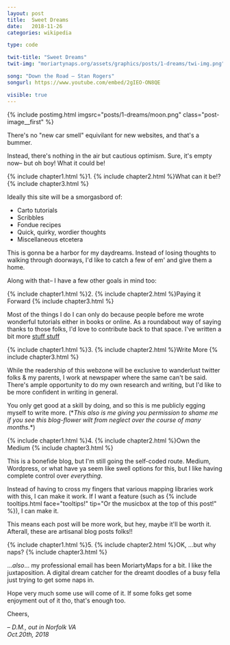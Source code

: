 ```yaml
---
layout: post
title:  Sweet Dreams
date:   2018-11-26
categories: wikipedia

type: code

twit-title: "Sweet Dreams"
twit-img: "moriartynaps.org/assets/graphics/posts/1-dreams/twi-img.png"

song: "Down the Road – Stan Rogers"
songurl: https://www.youtube.com/embed/2gIEO-ON8QE

visible: true
---
```


{% include postimg.html imgsrc="posts/1-dreams/moon.png" class="post-image__first" %}

There's no "new car smell" equivilant for new websites, and that's a bummer.

Instead, there's nothing in the air but cautious optimism. Sure, it's empty now– but oh boy! What it could be!

{% include chapter1.html %}1.
{% include chapter2.html %}What can it be!?
{% include chapter3.html %}

Ideally this site will be a smorgasbord of:

- Carto tutorials
- Scribbles
- Fondue recipes
- Quick, quirky, wordier thoughts
- Miscellaneous etcetera

This is gonna be a harbor for my daydreams. Instead of losing thoughts to walking through doorways, I'd like to catch a few of em' and give them a home.

Along with that– I have a few other goals in mind too:

{% include chapter1.html %}2.
{% include chapter2.html %}Paying it Forward
{% include chapter3.html %}

Most of the things I do I can only do because people before me wrote wonderful tutorials either in books or online. As a roundabout way of saying thanks to those folks, I'd love to contribute back to that space. I've written a bit more [stuff stuff](http://dylanmoriarty.github.io/blog/basketweavers-and-open-data.html)

{% include chapter1.html %}3.
{% include chapter2.html %}Write More
{% include chapter3.html %}

While the readership of this webzone will be exclusive to wanderlust twitter folks & my parents, I work at newspaper where the same can't be said. There's ample opportunity to do my own research and writing, but I'd like to be more confident in writing in general.

You only get good at a skill by doing, and so this is me publicly egging myself to write more. (\*_This also is me giving you permission to shame me if you see this blog-flower wilt from neglect over the course of many months._\*)

{% include chapter1.html %}4.
{% include chapter2.html %}Own the Medium
{% include chapter3.html %}

This is a bonefide blog, but I'm still going the self-coded route. Medium, Wordpress, or what have ya seem like swell options for this, but I like having complete control over _everything_.

Instead of having to cross my fingers that various mapping libraries work with this, I can make it work. If I want a feature (such as {% include tooltips.html face="tooltips!" tip="Or the musicbox at the top of this post!" %}), I can make it.

This means each post will be more work, but hey, maybe it'll be worth it. Afterall, these are artisanal blog posts folks!!

{% include chapter1.html %}5.
{% include chapter2.html %}OK, ...but why naps?
{% include chapter3.html %}

..._also_... my professional email has been MoriartyMaps for a bit. I like the juxtaposition. A digital dream catcher for the dreamt doodles of a busy fella just trying to get some naps in.

Hope very much some use will come of it. If some folks get some enjoyment out of it tho, that's enough too.

Cheers,

<i>– D.M., out in Norfolk VA<br>
<span class="post-date">Oct.20th, 2018</span></i>
